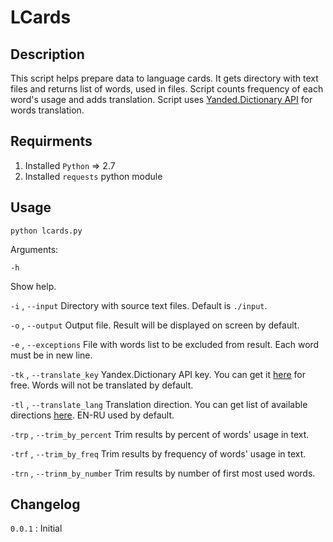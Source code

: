 # LCards #


## Description ##
This script helps prepare data to language cards. It gets directory with text files and returns list of words, used in files. Script counts frequency of each word's usage and adds translation. Script uses [Yanded.Dictionary API](http://api.yandex.ru/dictionary) for words translation.


## Requirments ##
1. Installed `Python` => 2.7
2. Installed `requests` python module


## Usage ##
`python lcards.py`

Arguments:

`-h`

Show help.

`-i` , `--input`
Directory with source text files. Default is `./input`.

`-o` , `--output`
Output file. Result will be displayed on screen by default.

`-e` , `--exceptions`
File with words list to be excluded from result. Each word must be in new line.

`-tk` ,  `--translate_key`
Yandex.Dictionary API key. You can get it [here](http://api.yandex.ru/key/form.xml?service=dict) for free. Words will not be translated by default.

`-tl` , `--translate_lang`
Translation direction. You can get list of available directions [here](http://api.yandex.ru/dictionary/doc/dg/reference/getLangs.xml). EN-RU used by default.

`-trp` , `--trim_by_percent`
Trim results by percent of words' usage in text.
 
`-trf` , `--trim_by_freq`
Trim results by frequency of words' usage in text.

`-trn` , `--trinm_by_number`
Trim results by number of first most used words.


## Changelog ##
`0.0.1` 
: Initial
